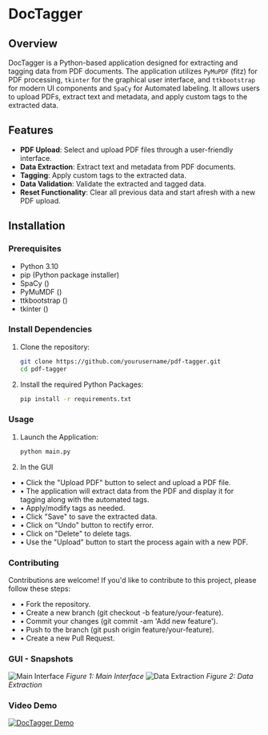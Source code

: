 # DocTagger

## Overview

DocTagger is a Python-based application designed for extracting and tagging data from PDF documents. The application utilizes `PyMuPDF` (fitz) for PDF processing, `tkinter` for the graphical user interface, and `ttkbootstrap` for modern UI components and `SpaCy` for Automated labeling. It allows users to upload PDFs, extract text and metadata, and apply custom tags to the extracted data.

## Features

- **PDF Upload**: Select and upload PDF files through a user-friendly interface.
- **Data Extraction**: Extract text and metadata from PDF documents.
- **Tagging**: Apply custom tags to the extracted data.
- **Data Validation**: Validate the extracted and tagged data.
- **Reset Functionality**: Clear all previous data and start afresh with a new PDF upload.

## Installation

### Prerequisites

- Python 3.10
- pip (Python package installer)
- SpaCy ()
- PyMuMDF ()
- ttkbootstrap ()
- tkinter ()


### Install Dependencies

1. Clone the repository:
   ```bash
   git clone https://github.com/yourusername/pdf-tagger.git
   cd pdf-tagger


2. Install the required Python Packages:
    ```bash
    pip install -r requirements.txt


### Usage

1. Launch the Application:
    ```bash
    python main.py

2. In the GUI
- • Click the "Upload PDF" button to select and upload a PDF file.
- • The application will extract data from the PDF and display it for tagging along with the automated tags.
- • Apply/modify tags as needed.
- • Click "Save" to save the extracted data.
- • Click on "Undo" button to rectify error. 
- • Click on "Delete" to delete tags. 
- • Use the "Upload" button to start the process again with a new PDF.

### Contributing

Contributions are welcome! If you'd like to contribute to this project, please follow these steps:

- • Fork the repository.
- • Create a new branch (git checkout -b feature/your-feature).
- • Commit your changes (git commit -am 'Add new feature').
- • Push to the branch (git push origin feature/your-feature).
- • Create a new Pull Request.

### GUI - Snapshots

![Main Interface](assets/Main_Interface.png)
*Figure 1: Main Interface*
![Data Extraction](assets/Data_Extraction.png)
*Figure 2: Data Extraction*

### Video Demo
[![DocTagger Demo](assets/Main_Interface.png)](https://youtu.be/o2uMdN8vZAI)

